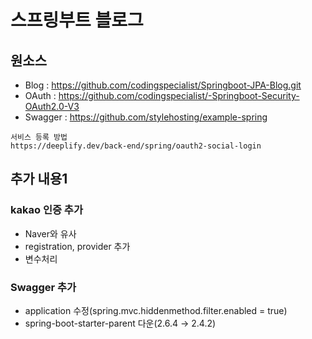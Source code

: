 # 스프링부트 블로그

## 원소스
- Blog : https://github.com/codingspecialist/Springboot-JPA-Blog.git
- OAuth : https://github.com/codingspecialist/-Springboot-Security-OAuth2.0-V3
- Swagger : https://github.com/stylehosting/example-spring

```
서비스 등록 방법
https://deeplify.dev/back-end/spring/oauth2-social-login
``` 

## 추가 내용1

### kakao 인증 추가
- Naver와 유사
- registration, provider 추가
- 변수처리

### Swagger 추가
- application 수정(spring.mvc.hiddenmethod.filter.enabled = true)
- spring-boot-starter-parent 다운(2.6.4 → 2.4.2)
